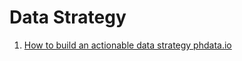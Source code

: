 # Data Strategy

1. [How to build an actionable data strategy phdata.io](https://www.phdata.io/blog/how-to-build-an-actionable-data-strategy-framework/)
